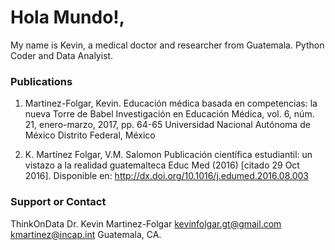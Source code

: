# Hola Mundo!, 

My name is Kevin, a medical doctor and researcher from Guatemala. Python Coder and Data Analyist. 


### Publications

1. Martinez-Folgar, Kevin. Educación médica basada en competencias: la nueva Torre de Babel
Investigación en Educación Médica, vol. 6, núm. 21, enero-marzo, 2017, pp. 64-65
Universidad Nacional Autónoma de México
Distrito Federal, México

2. K. Martínez Folgar, V.M. Salomon
Publicación científica estudiantil: un vistazo a la realidad guatemalteca
Educ Med (2016) [citado 29 Oct 2016]. Disponible en: http://dx.doi.org/10.1016/j.edumed.2016.08.003



### Support or Contact

ThinkOnData
Dr. Kevin Martinez-Folgar
kevinfolgar.gt@gmail.com
kmartinez@incap.int
Guatemala, CA.

